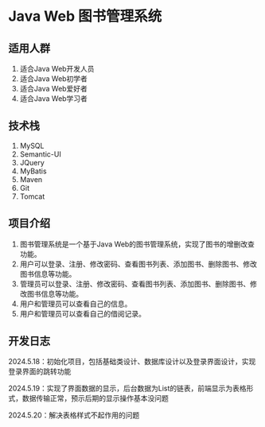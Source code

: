 # Java Web 图书管理系统

## 适用人群

1. 适合Java Web开发人员
2. 适合Java Web初学者
3. 适合Java Web爱好者
4. 适合Java Web学习者


## 技术栈

1. MySQL 
2. Semantic-UI 
3. JQuery 
4. MyBatis 
5. Maven 
6. Git 
7. Tomcat


## 项目介绍

1. 图书管理系统是一个基于Java Web的图书管理系统，实现了图书的增删改查功能。
2. 用户可以登录、注册、修改密码、查看图书列表、添加图书、删除图书、修改图书信息等功能。
3. 管理员可以登录、注册、修改密码、查看图书列表、添加图书、删除图书、修改图书信息等功能。
4. 用户和管理员可以查看自己的信息。
5. 用户和管理员可以查看自己的借阅记录。


## 开发日志
2024.5.18：初始化项目，包括基础类设计、数据库设计以及登录界面设计，实现登录界面的跳转功能

2024.5.19：实现了界面数据的显示，后台数据为List<User>的链表，前端显示为表格形式，数据传输正常，预示后期的显示操作基本没问题

2024.5.20：解决表格样式不起作用的问题
